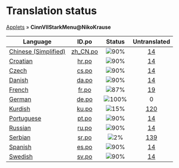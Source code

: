 # Translation status
[Applets](../../README.md) &#187; **CinnVIIStarkMenu@NikoKrause**

Language | ID.po | Status | Untranslated
---------|:--:|:------:|:-----------:
[Chinese (Simplified)](../../language-status/zh_CN.md) | [zh_CN.po](po/zh_CN.po) | ![90%](http://progressed.io/bar/90) | [14](untranslated-po/zh_CN.md)
[Croatian](../../language-status/hr.md) | [hr.po](po/hr.po) | ![90%](http://progressed.io/bar/90) | [14](untranslated-po/hr.md)
[Czech](../../language-status/cs.md) | [cs.po](po/cs.po) | ![90%](http://progressed.io/bar/90) | [14](untranslated-po/cs.md)
[Danish](../../language-status/da.md) | [da.po](po/da.po) | ![90%](http://progressed.io/bar/90) | [14](untranslated-po/da.md)
[French](../../language-status/fr.md) | [fr.po](po/fr.po) | ![87%](http://progressed.io/bar/87) | [19](untranslated-po/fr.md)
[German](../../language-status/de.md) | [de.po](po/de.po) | ![100%](http://progressed.io/bar/100) | 0
[Kurdish](../../language-status/ku.md) | [ku.po](po/ku.po) | ![15%](http://progressed.io/bar/15) | [120](untranslated-po/ku.md)
[Portuguese](../../language-status/pt.md) | [pt.po](po/pt.po) | ![90%](http://progressed.io/bar/90) | [14](untranslated-po/pt.md)
[Russian](../../language-status/ru.md) | [ru.po](po/ru.po) | ![90%](http://progressed.io/bar/90) | [14](untranslated-po/ru.md)
[Serbian](../../language-status/sr.md) | [sr.po](po/sr.po) | ![2%](http://progressed.io/bar/2) | [139](untranslated-po/sr.md)
[Spanish](../../language-status/es.md) | [es.po](po/es.po) | ![90%](http://progressed.io/bar/90) | [14](untranslated-po/es.md)
[Swedish](../../language-status/sv.md) | [sv.po](po/sv.po) | ![90%](http://progressed.io/bar/90) | [14](untranslated-po/sv.md)
